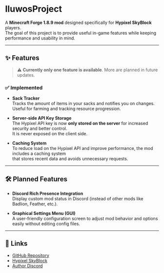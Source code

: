 # IluwosProject

A **Minecraft Forge 1.8.9 mod** designed specifically for **Hypixel SkyBlock** players.  
The goal of this project is to provide useful in-game features while keeping performance and usability in mind.

---

## ✨ Features

> ⚠️ **Currently only one feature is available**. More are planned in future updates.

### ✅ Implemented
- **Sack Tracker**  
  Tracks the amount of items in your sacks and notifies you on changes.  
  Useful for farming and tracking resource progression.

- **Server-side API Key Storage**  
  The Hypixel API key is now **only stored on the server** for increased security and better control.  
  It is never exposed on the client side.

- **Caching System**  
  To reduce load on the Hypixel API and improve performance, the mod includes a caching system  
  that stores recent data and avoids unnecessary requests.

---

## 🛠️ Planned Features
- **Discord Rich Presence Integration**  
  Display custom mod status in Discord (instead of other mods like Badlion, Feather, etc.).

- **Graphical Settings Menu (GUI)**  
  A user-friendly configuration screen to adjust mod behavior and options easily without editing config files.

---

## 🔗 Links
- [GitHub Repository](https://github.com/soulinfect/IluwosProject)
- [Hypixel SkyBlock](https://hypixel.net/skyblock)
- [Author Discord](https://discord.com/users/soulinfect)

